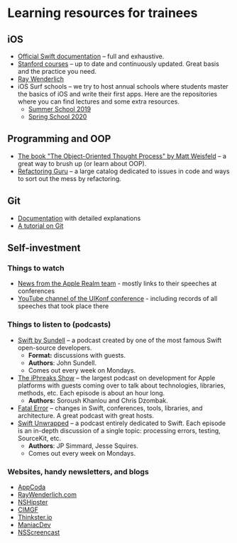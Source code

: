 # Learning resources for trainees

## iOS 

* [Official Swift documentation](https://swift.org/documentation/) – full and exhaustive.
* [Stanford courses](https://itunes.apple.com/ru/course/developing-ios-11-apps-with-swift/id1309275316) – up to date and continuously updated. Great basis and the practice you need.
* [Ray Wenderlich](https://www.raywenderlich.com/)
* iOS Surf schools – we try to host annual schools where students master the basics of iOS and write their first apps. Here are the repositories where you can find lectures and some extra resources.
  * [Summer School 2019](https://github.com/surfstudio/iOSSummerSchool)
  * [Spring School 2020](https://github.com/surfstudio/iOSSpringSchool2020)

## Programming and OOP

* [The book "The Object-Oriented Thought Process" by Matt Weisfeld](https://www.amazon.com/Object-Oriented-Thought-Process-Developers-Library/dp/0321861272) – a great way to brush up (or learn about OOP).
* [Refactoring Guru](https://refactoring.guru/refactoring/catalog) – a large catalog dedicated to issues in code and ways to sort out the mess by refactoring.

## Git
  
* [Documentation](https://git-scm.com/docs) with detailed explanations
* [A tutorial on Git](https://www.tutorialspoint.com/git/)

## Self-investment

### Things to watch

* [News from the Apple Realm team](https://academy.realm.io/section/apple/) - mostly links to their speeches at conferences
* [YouTube channel of the UIKonf conference](https://www.youtube.com/user/UIKonf/feed) - including records of all speeches that took place there

### Things to listen to (podcasts)

* [Swift by Sundell](https://itunes.apple.com/ru/podcast/swift-by-sundell/id1267161825?l=en&mt=2) – a podcast created by one of the most famous Swift open-source developers.
  * **Format:** discussions with guests.
  * **Authors**: John Sundell.
  * Comes out every week on Mondays.
* [The iPhreaks Show](http://iphreaksshow.com/) – the largest podcast on development for Apple platforms with guests coming over to talk about technologies, libraries, methods, etc. Each episode is about an hour long.
  * **Authors:** Soroush Khanlou and Chris Dzombak.
* [Fatal Error](https://fatalerror.fm/) – changes in Swift, conferences, tools, libraries, and architecture. A great podcast with great hosts.
* [Swift Unwrapped](https://itunes.apple.com/us/podcast/swift-unwrapped/id1209817203) – a podcast entirely dedicated to Swift. Each episode is an in-depth discussion of a single topic: processing errors, testing, SourceKit, etc.
  * **Authors**:  JP Simmard, Jesse Squires.
  * Comes out every week on Mondays.

### Websites, handy newsletters, and blogs

* [AppCoda](http://www.appcoda.com/)
* [RayWenderlich.com](https://www.raywenderlich.com/)
* [NSHipster](http://nshipster.com/)
* [CIMGF](http://www.cimgf.com/)
* [Thinkster.io](https://thinkster.io/a-better-way-to-learn-swift) 
* [ManiacDev](https://maniacdev.com/) 
* [NSScreencast](http://nsscreencast.com/episodes)